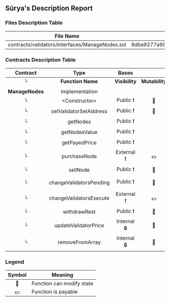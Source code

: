 ## Sūrya's Description Report

### Files Description Table


|  File Name  |  SHA-1 Hash  |
|-------------|--------------|
| contracts/validators/interfaces/ManageNodes.sol | 9dba9277a996fb28b8070fb6d1a36bfd867e5f2c |


### Contracts Description Table


|  Contract  |         Type        |       Bases      |                  |                 |
|:----------:|:-------------------:|:----------------:|:----------------:|:---------------:|
|     └      |  **Function Name**  |  **Visibility**  |  **Mutability**  |  **Modifiers**  |
||||||
| **ManageNodes** | Implementation |  |||
| └ | \<Constructor\> | Public ❗️ | 🛑  | |
| └ | setValidatorSetAddress | Public ❗️ | 🛑  |NO❗️ |
| └ | getNodes | Public ❗️ |   |NO❗️ |
| └ | getNodesValue | Public ❗️ |   |NO❗️ |
| └ | getPayedPrice | Public ❗️ |   |NO❗️ |
| └ | purchaseNode | External ❗️ |  💵 | isNotNode |
| └ | sellNode | Public ❗️ | 🛑  | isNode |
| └ | changeValidatorsPending | Public ❗️ | 🛑  | isNode isNotNode |
| └ | changeValidatorsExecute | External ❗️ |  💵 | isNode isNotNode |
| └ | withdrawRest | Public ❗️ | 🛑  |NO❗️ |
| └ | updateValidatorPrice | Internal 🔒 | 🛑  | |
| └ | removeFromArray | Internal 🔒 | 🛑  | |


### Legend

|  Symbol  |  Meaning  |
|:--------:|-----------|
|    🛑    | Function can modify state |
|    💵    | Function is payable |
